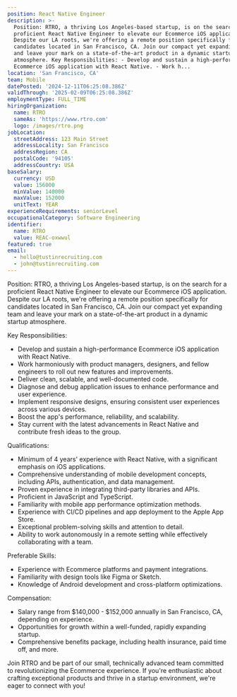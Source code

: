 ```yaml
---
position: React Native Engineer
description: >-
  Position: RTRO, a thriving Los Angeles-based startup, is on the search for a
  proficient React Native Engineer to elevate our Ecommerce iOS application.
  Despite our LA roots, we're offering a remote position specifically for
  candidates located in San Francisco, CA. Join our compact yet expanding team
  and leave your mark on a state-of-the-art product in a dynamic startup
  atmosphere. Key Responsibilities: - Develop and sustain a high-performance
  Ecommerce iOS application with React Native. - Work h...
location: 'San Francisco, CA'
team: Mobile
datePosted: '2024-12-11T06:25:08.386Z'
validThrough: '2025-02-09T06:25:08.386Z'
employmentType: FULL_TIME
hiringOrganization:
  name: RTRO
  sameAs: 'https://www.rtro.com'
  logo: /images/rtro.png
jobLocation:
  streetAddress: 123 Main Street
  addressLocality: San Francisco
  addressRegion: CA
  postalCode: '94105'
  addressCountry: USA
baseSalary:
  currency: USD
  value: 156000
  minValue: 140000
  maxValue: 152000
  unitText: YEAR
experienceRequirements: seniorLevel
occupationalCategory: Software Engineering
identifier:
  name: RTRO
  value: REAC-oxwwul
featured: true
email:
  - hello@tustinrecruiting.com
  - john@tustinrecruiting.com
---
```




Position:
RTRO, a thriving Los Angeles-based startup, is on the search for a proficient React Native Engineer to elevate our Ecommerce iOS application. Despite our LA roots, we're offering a remote position specifically for candidates located in San Francisco, CA. Join our compact yet expanding team and leave your mark on a state-of-the-art product in a dynamic startup atmosphere.

Key Responsibilities:

- Develop and sustain a high-performance Ecommerce iOS application with React Native.
- Work harmoniously with product managers, designers, and fellow engineers to roll out new features and improvements.
- Deliver clean, scalable, and well-documented code.
- Diagnose and debug application issues to enhance performance and user experience.
- Implement responsive designs, ensuring consistent user experiences across various devices.
- Boost the app's performance, reliability, and scalability.
- Stay current with the latest advancements in React Native and contribute fresh ideas to the group.

Qualifications:

- Minimum of 4 years' experience with React Native, with a significant emphasis on iOS applications.
- Comprehensive understanding of mobile development concepts, including APIs, authentication, and data management.
- Proven experience in integrating third-party libraries and APIs.
- Proficient in JavaScript and TypeScript.
- Familiarity with mobile app performance optimization methods.
- Experience with CI/CD pipelines and app deployment to the Apple App Store.
- Exceptional problem-solving skills and attention to detail.
- Ability to work autonomously in a remote setting while effectively collaborating with a team.

Preferable Skills:

- Experience with Ecommerce platforms and payment integrations.
- Familiarity with design tools like Figma or Sketch.
- Knowledge of Android development and cross-platform optimizations.

Compensation:

- Salary range from $140,000 - $152,000 annually in San Francisco, CA, depending on experience.
- Opportunities for growth within a well-funded, rapidly expanding startup.
- Comprehensive benefits package, including health insurance, paid time off, and more.

Join RTRO and be part of our small, technically advanced team committed to revolutionizing the Ecommerce experience. If you're enthusiastic about crafting exceptional products and thrive in a startup environment, we're eager to connect with you!